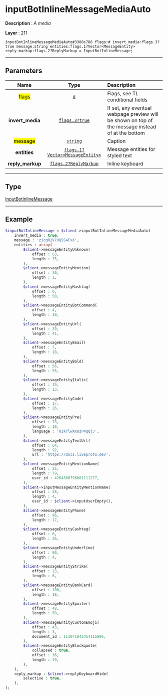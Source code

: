 # inputBotInlineMessageMediaAuto

**Description** : *A media*

**Layer** : 211

```tl
inputBotInlineMessageMediaAuto#3380c786 flags:# invert_media:flags.3?true message:string entities:flags.1?Vector<MessageEntity> reply_markup:flags.2?ReplyMarkup = InputBotInlineMessage;
```

---

## Parameters

| Name | Type | Description |
| :---: | :---: | :--- |
| <mark>flags</mark> | [`#`](type/#) | Flags, see TL conditional fields |
| **invert_media** | [`flags.3?true`](type/true) | If set, any eventual webpage preview will be shown on top of the message instead of at the bottom |
| <mark>message</mark> | [`string`](type/string) | Caption |
| **entities** | [`flags.1?Vector<MessageEntity>`](type/MessageEntity) | Message entities for styled text |
| **reply_markup** | [`flags.2?ReplyMarkup`](type/ReplyMarkup) | Inline keyboard |

---

## Type

[InputBotInlineMessage](type/InputBotInlineMessage)

---

## Example

```php
$inputBotInlineMessage = $client->inputBotInlineMessageMediaAuto(
	invert_media : true,
	message : 'zjcgR2V7UQ5S4FxX',
	entities : array(
		$client->messageEntityUnknown(
			offset : 63,
			length : 75,
		),
		$client->messageEntityMention(
			offset : 30,
			length : 1,
		),
		$client->messageEntityHashtag(
			offset : 0,
			length : 50,
		),
		$client->messageEntityBotCommand(
			offset : 4,
			length : 10,
		),
		$client->messageEntityUrl(
			offset : 29,
			length : 41,
		),
		$client->messageEntityEmail(
			offset : 7,
			length : 18,
		),
		$client->messageEntityBold(
			offset : 56,
			length : 55,
		),
		$client->messageEntityItalic(
			offset : 19,
			length : 13,
		),
		$client->messageEntityCode(
			offset : 17,
			length : 26,
		),
		$client->messageEntityPre(
			offset : 78,
			length : 10,
			language : '0IkYlwXK8zP4qQjJ',
		),
		$client->messageEntityTextUrl(
			offset : 64,
			length : 92,
			url : 'https://docs.liveproto.dev',
		),
		$client->messageEntityMentionName(
			offset : 25,
			length : 79,
			user_id : 4264366796081111277,
		),
		$client->inputMessageEntityMentionName(
			offset : 28,
			length : 4,
			user_id : $client->inputUserEmpty(),
		),
		$client->messageEntityPhone(
			offset : 96,
			length : 17,
		),
		$client->messageEntityCashtag(
			offset : 6,
			length : 26,
		),
		$client->messageEntityUnderline(
			offset : 60,
			length : 4,
		),
		$client->messageEntityStrike(
			offset : 13,
			length : 6,
		),
		$client->messageEntityBankCard(
			offset : 100,
			length : 18,
		),
		$client->messageEntitySpoiler(
			offset : 48,
			length : 50,
		),
		$client->messageEntityCustomEmoji(
			offset : 43,
			length : 3,
			document_id : 111071842454115896,
		),
		$client->messageEntityBlockquote(
			collapsed : true,
			offset : 36,
			length : 49,
		),
	),
	reply_markup : $client->replyKeyboardHide(
		selective : true,
	),
);
```
